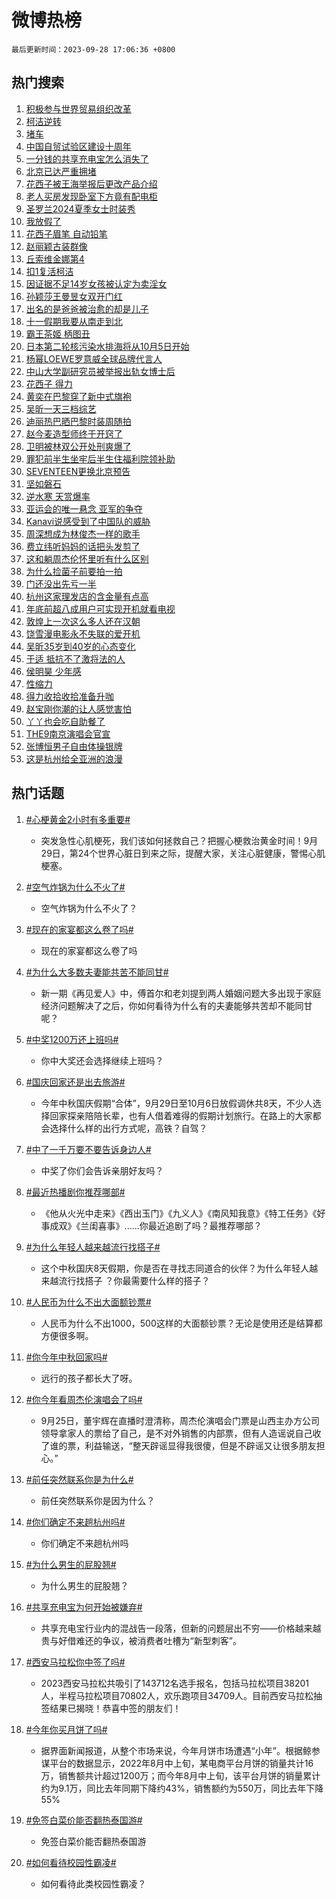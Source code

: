 # 微博热榜

`最后更新时间：2023-09-28 17:06:36 +0800`

## 热门搜索

1. [积极参与世界贸易组织改革](https://m.weibo.cn/search?containerid=100103type%3D1%26t%3D10%26q%3D%23%E7%A7%AF%E6%9E%81%E5%8F%82%E4%B8%8E%E4%B8%96%E7%95%8C%E8%B4%B8%E6%98%93%E7%BB%84%E7%BB%87%E6%94%B9%E9%9D%A9%23&stream_entry_id=51&isnewpage=1&extparam=seat%3D1%26stream_entry_id%3D51%26pos%3D0%26c_type%3D51%26filter_type%3Drealtimehot%26dgr%3D0%26cate%3D10103%26q%3D%2523%25E7%25A7%25AF%25E6%259E%2581%25E5%258F%2582%25E4%25B8%258E%25E4%25B8%2596%25E7%2595%258C%25E8%25B4%25B8%25E6%2598%2593%25E7%25BB%2584%25E7%25BB%2587%25E6%2594%25B9%25E9%259D%25A9%2523%26display_time%3D1695891995%26pre_seqid%3D169589199548704822123)
1. [柯洁逆转](https://m.weibo.cn/search?containerid=100103type%3D1%26t%3D10%26q%3D%E6%9F%AF%E6%B4%81%E9%80%86%E8%BD%AC&stream_entry_id=31&isnewpage=1&extparam=seat%3D1%26realpos%3D1%26dgr%3D0%26pos%3D0%26c_type%3D31%26band_rank%3D1%26flag%3D1%26filter_type%3Drealtimehot%26stream_entry_id%3D31%26q%3D%25E6%259F%25AF%25E6%25B4%2581%25E9%2580%2586%25E8%25BD%25AC%26cate%3D5001%26lcate%3D5001%26display_time%3D1695891995%26pre_seqid%3D169589199548704822123)
1. [堵车](https://m.weibo.cn/search?containerid=100103type%3D1%26t%3D10%26q%3D%E5%A0%B5%E8%BD%A6&stream_entry_id=31&isnewpage=1&extparam=seat%3D1%26realpos%3D2%26dgr%3D0%26pos%3D1%26c_type%3D31%26band_rank%3D2%26flag%3D2%26filter_type%3Drealtimehot%26stream_entry_id%3D31%26q%3D%25E5%25A0%25B5%25E8%25BD%25A6%26cate%3D5001%26lcate%3D5001%26display_time%3D1695891995%26pre_seqid%3D169589199548704822123)
1. [中国自贸试验区建设十周年](https://m.weibo.cn/search?containerid=100103type%3D1%26t%3D10%26q%3D%23%E4%B8%AD%E5%9B%BD%E8%87%AA%E8%B4%B8%E8%AF%95%E9%AA%8C%E5%8C%BA%E5%BB%BA%E8%AE%BE%E5%8D%81%E5%91%A8%E5%B9%B4%23&stream_entry_id=31&isnewpage=1&extparam=seat%3D1%26realpos%3D3%26dgr%3D0%26pos%3D2%26c_type%3D31%26band_rank%3D3%26flag%3D1%26filter_type%3Drealtimehot%26stream_entry_id%3D31%26q%3D%2523%25E4%25B8%25AD%25E5%259B%25BD%25E8%2587%25AA%25E8%25B4%25B8%25E8%25AF%2595%25E9%25AA%258C%25E5%258C%25BA%25E5%25BB%25BA%25E8%25AE%25BE%25E5%258D%2581%25E5%2591%25A8%25E5%25B9%25B4%2523%26cate%3D5001%26lcate%3D5001%26display_time%3D1695891995%26pre_seqid%3D169589199548704822123)
1. [一分钱的共享充电宝怎么消失了](https://m.weibo.cn/search?containerid=100103type%3D1%26t%3D10%26q%3D%23%E4%B8%80%E5%88%86%E9%92%B1%E7%9A%84%E5%85%B1%E4%BA%AB%E5%85%85%E7%94%B5%E5%AE%9D%E6%80%8E%E4%B9%88%E6%B6%88%E5%A4%B1%E4%BA%86%23&stream_entry_id=31&isnewpage=1&extparam=seat%3D1%26filter_type%3Drealtimehot%26pos%3D3%26c_type%3D31%26band_rank%3D4%26dgr%3D0%26adid%3D206385%26is_ad_pos%3D1%26topic_ad%3D1%26stream_entry_id%3D31%26q%3D%2523%25E4%25B8%2580%25E5%2588%2586%25E9%2592%25B1%25E7%259A%2584%25E5%2585%25B1%25E4%25BA%25AB%25E5%2585%2585%25E7%2594%25B5%25E5%25AE%259D%25E6%2580%258E%25E4%25B9%2588%25E6%25B6%2588%25E5%25A4%25B1%25E4%25BA%2586%2523%26cate%3D5001%26lcate%3D5001%26display_time%3D1695891995%26pre_seqid%3D169589199548704822123)
1. [北京已达严重拥堵](https://m.weibo.cn/search?containerid=100103type%3D1%26t%3D10%26q%3D%23%E5%8C%97%E4%BA%AC%E5%B7%B2%E8%BE%BE%E4%B8%A5%E9%87%8D%E6%8B%A5%E5%A0%B5%23&stream_entry_id=31&isnewpage=1&extparam=seat%3D1%26realpos%3D4%26dgr%3D0%26pos%3D4%26c_type%3D31%26band_rank%3D4%26flag%3D1%26filter_type%3Drealtimehot%26stream_entry_id%3D31%26q%3D%2523%25E5%258C%2597%25E4%25BA%25AC%25E5%25B7%25B2%25E8%25BE%25BE%25E4%25B8%25A5%25E9%2587%258D%25E6%258B%25A5%25E5%25A0%25B5%2523%26cate%3D5001%26lcate%3D5001%26display_time%3D1695891995%26pre_seqid%3D169589199548704822123)
1. [花西子被王海举报后更改产品介绍](https://m.weibo.cn/search?containerid=100103type%3D1%26t%3D10%26q%3D%23%E8%8A%B1%E8%A5%BF%E5%AD%90%E8%A2%AB%E7%8E%8B%E6%B5%B7%E4%B8%BE%E6%8A%A5%E5%90%8E%E6%9B%B4%E6%94%B9%E4%BA%A7%E5%93%81%E4%BB%8B%E7%BB%8D%23&stream_entry_id=31&isnewpage=1&extparam=seat%3D1%26realpos%3D5%26dgr%3D0%26pos%3D5%26c_type%3D31%26band_rank%3D5%26flag%3D1%26filter_type%3Drealtimehot%26stream_entry_id%3D31%26q%3D%2523%25E8%258A%25B1%25E8%25A5%25BF%25E5%25AD%2590%25E8%25A2%25AB%25E7%258E%258B%25E6%25B5%25B7%25E4%25B8%25BE%25E6%258A%25A5%25E5%2590%258E%25E6%259B%25B4%25E6%2594%25B9%25E4%25BA%25A7%25E5%2593%2581%25E4%25BB%258B%25E7%25BB%258D%2523%26cate%3D5001%26lcate%3D5001%26display_time%3D1695891995%26pre_seqid%3D169589199548704822123)
1. [老人买房发现卧室下方竟有配电柜](https://m.weibo.cn/search?containerid=100103type%3D1%26t%3D10%26q%3D%23%E8%80%81%E4%BA%BA%E4%B9%B0%E6%88%BF%E5%8F%91%E7%8E%B0%E5%8D%A7%E5%AE%A4%E4%B8%8B%E6%96%B9%E7%AB%9F%E6%9C%89%E9%85%8D%E7%94%B5%E6%9F%9C%23&stream_entry_id=31&isnewpage=1&extparam=seat%3D1%26realpos%3D6%26dgr%3D0%26pos%3D6%26c_type%3D31%26band_rank%3D6%26flag%3D1%26filter_type%3Drealtimehot%26stream_entry_id%3D31%26q%3D%2523%25E8%2580%2581%25E4%25BA%25BA%25E4%25B9%25B0%25E6%2588%25BF%25E5%258F%2591%25E7%258E%25B0%25E5%258D%25A7%25E5%25AE%25A4%25E4%25B8%258B%25E6%2596%25B9%25E7%25AB%259F%25E6%259C%2589%25E9%2585%258D%25E7%2594%25B5%25E6%259F%259C%2523%26cate%3D5001%26lcate%3D5001%26display_time%3D1695891995%26pre_seqid%3D169589199548704822123)
1. [圣罗兰2024夏季女士时装秀](https://m.weibo.cn/search?containerid=100103type%3D1%26t%3D10%26q%3D%23%E5%9C%A3%E7%BD%97%E5%85%B02024%E5%A4%8F%E5%AD%A3%E5%A5%B3%E5%A3%AB%E6%97%B6%E8%A3%85%E7%A7%80%23&stream_entry_id=31&isnewpage=1&extparam=seat%3D1%26filter_type%3Drealtimehot%26pos%3D7%26c_type%3D31%26band_rank%3D7%26dgr%3D0%26adid%3D206411%26is_ad_pos%3D1%26topic_ad%3D1%26stream_entry_id%3D31%26q%3D%2523%25E5%259C%25A3%25E7%25BD%2597%25E5%2585%25B02024%25E5%25A4%258F%25E5%25AD%25A3%25E5%25A5%25B3%25E5%25A3%25AB%25E6%2597%25B6%25E8%25A3%2585%25E7%25A7%2580%2523%26cate%3D5001%26lcate%3D5001%26display_time%3D1695891995%26pre_seqid%3D169589199548704822123)
1. [我放假了](https://m.weibo.cn/search?containerid=100103type%3D1%26t%3D10%26q%3D%E6%88%91%E6%94%BE%E5%81%87%E4%BA%86&stream_entry_id=31&isnewpage=1&extparam=seat%3D1%26realpos%3D7%26dgr%3D0%26pos%3D8%26c_type%3D31%26band_rank%3D7%26flag%3D1%26filter_type%3Drealtimehot%26stream_entry_id%3D31%26q%3D%25E6%2588%2591%25E6%2594%25BE%25E5%2581%2587%25E4%25BA%2586%26cate%3D5001%26lcate%3D5001%26display_time%3D1695891995%26pre_seqid%3D169589199548704822123)
1. [花西子眉笔 自动铅笔](https://m.weibo.cn/search?containerid=100103type%3D1%26t%3D10%26q%3D%E8%8A%B1%E8%A5%BF%E5%AD%90%E7%9C%89%E7%AC%94+%E8%87%AA%E5%8A%A8%E9%93%85%E7%AC%94&stream_entry_id=31&isnewpage=1&extparam=seat%3D1%26realpos%3D8%26dgr%3D0%26pos%3D9%26c_type%3D31%26band_rank%3D8%26flag%3D0%26filter_type%3Drealtimehot%26stream_entry_id%3D31%26q%3D%25E8%258A%25B1%25E8%25A5%25BF%25E5%25AD%2590%25E7%259C%2589%25E7%25AC%2594%2520%25E8%2587%25AA%25E5%258A%25A8%25E9%2593%2585%25E7%25AC%2594%26cate%3D5001%26lcate%3D5001%26display_time%3D1695891995%26pre_seqid%3D169589199548704822123)
1. [赵丽颖古装群像](https://m.weibo.cn/search?containerid=100103type%3D1%26t%3D10%26q%3D%E8%B5%B5%E4%B8%BD%E9%A2%96%E5%8F%A4%E8%A3%85%E7%BE%A4%E5%83%8F&stream_entry_id=31&isnewpage=1&extparam=seat%3D1%26realpos%3D9%26dgr%3D0%26pos%3D10%26c_type%3D31%26band_rank%3D9%26flag%3D0%26filter_type%3Drealtimehot%26stream_entry_id%3D31%26q%3D%25E8%25B5%25B5%25E4%25B8%25BD%25E9%25A2%2596%25E5%258F%25A4%25E8%25A3%2585%25E7%25BE%25A4%25E5%2583%258F%26cate%3D5001%26lcate%3D5001%26display_time%3D1695891995%26pre_seqid%3D169589199548704822123)
1. [丘索维金娜第4](https://m.weibo.cn/search?containerid=100103type%3D1%26t%3D10%26q%3D%23%E4%B8%98%E7%B4%A2%E7%BB%B4%E9%87%91%E5%A8%9C%E7%AC%AC4%23&stream_entry_id=31&isnewpage=1&extparam=seat%3D1%26realpos%3D10%26dgr%3D0%26pos%3D11%26c_type%3D31%26band_rank%3D10%26flag%3D1%26filter_type%3Drealtimehot%26stream_entry_id%3D31%26q%3D%2523%25E4%25B8%2598%25E7%25B4%25A2%25E7%25BB%25B4%25E9%2587%2591%25E5%25A8%259C%25E7%25AC%25AC4%2523%26cate%3D5001%26lcate%3D5001%26display_time%3D1695891995%26pre_seqid%3D169589199548704822123)
1. [扣1复活柯洁](https://m.weibo.cn/search?containerid=100103type%3D1%26t%3D10%26q%3D%E6%89%A31%E5%A4%8D%E6%B4%BB%E6%9F%AF%E6%B4%81&stream_entry_id=31&isnewpage=1&extparam=seat%3D1%26realpos%3D11%26dgr%3D0%26pos%3D12%26c_type%3D31%26band_rank%3D11%26flag%3D1%26filter_type%3Drealtimehot%26stream_entry_id%3D31%26q%3D%25E6%2589%25A31%25E5%25A4%258D%25E6%25B4%25BB%25E6%259F%25AF%25E6%25B4%2581%26cate%3D5001%26lcate%3D5001%26display_time%3D1695891995%26pre_seqid%3D169589199548704822123)
1. [因证据不足14岁女孩被认定为卖淫女](https://m.weibo.cn/search?containerid=100103type%3D1%26t%3D10%26q%3D%23%E5%9B%A0%E8%AF%81%E6%8D%AE%E4%B8%8D%E8%B6%B314%E5%B2%81%E5%A5%B3%E5%AD%A9%E8%A2%AB%E8%AE%A4%E5%AE%9A%E4%B8%BA%E5%8D%96%E6%B7%AB%E5%A5%B3%23&stream_entry_id=31&isnewpage=1&extparam=seat%3D1%26realpos%3D12%26dgr%3D0%26pos%3D13%26c_type%3D31%26band_rank%3D12%26flag%3D2%26filter_type%3Drealtimehot%26stream_entry_id%3D31%26q%3D%2523%25E5%259B%25A0%25E8%25AF%2581%25E6%258D%25AE%25E4%25B8%258D%25E8%25B6%25B314%25E5%25B2%2581%25E5%25A5%25B3%25E5%25AD%25A9%25E8%25A2%25AB%25E8%25AE%25A4%25E5%25AE%259A%25E4%25B8%25BA%25E5%258D%2596%25E6%25B7%25AB%25E5%25A5%25B3%2523%26cate%3D5001%26lcate%3D5001%26display_time%3D1695891995%26pre_seqid%3D169589199548704822123)
1. [孙颖莎王曼昱女双开门红](https://m.weibo.cn/search?containerid=100103type%3D1%26t%3D10%26q%3D%23%E5%AD%99%E9%A2%96%E8%8E%8E%E7%8E%8B%E6%9B%BC%E6%98%B1%E5%A5%B3%E5%8F%8C%E5%BC%80%E9%97%A8%E7%BA%A2%23&stream_entry_id=31&isnewpage=1&extparam=seat%3D1%26realpos%3D13%26dgr%3D0%26pos%3D14%26c_type%3D31%26band_rank%3D13%26flag%3D32768%26filter_type%3Drealtimehot%26stream_entry_id%3D31%26q%3D%2523%25E5%25AD%2599%25E9%25A2%2596%25E8%258E%258E%25E7%258E%258B%25E6%259B%25BC%25E6%2598%25B1%25E5%25A5%25B3%25E5%258F%258C%25E5%25BC%2580%25E9%2597%25A8%25E7%25BA%25A2%2523%26cate%3D5001%26lcate%3D5001%26display_time%3D1695891995%26pre_seqid%3D169589199548704822123)
1. [出名的是爸爸被治愈的却是儿子](https://m.weibo.cn/search?containerid=100103type%3D1%26t%3D10%26q%3D%23%E5%87%BA%E5%90%8D%E7%9A%84%E6%98%AF%E7%88%B8%E7%88%B8%E8%A2%AB%E6%B2%BB%E6%84%88%E7%9A%84%E5%8D%B4%E6%98%AF%E5%84%BF%E5%AD%90%23&stream_entry_id=31&isnewpage=1&extparam=seat%3D1%26realpos%3D14%26dgr%3D0%26pos%3D15%26c_type%3D31%26band_rank%3D14%26flag%3D0%26filter_type%3Drealtimehot%26stream_entry_id%3D31%26q%3D%2523%25E5%2587%25BA%25E5%2590%258D%25E7%259A%2584%25E6%2598%25AF%25E7%2588%25B8%25E7%2588%25B8%25E8%25A2%25AB%25E6%25B2%25BB%25E6%2584%2588%25E7%259A%2584%25E5%258D%25B4%25E6%2598%25AF%25E5%2584%25BF%25E5%25AD%2590%2523%26cate%3D5001%26lcate%3D5001%26display_time%3D1695891995%26pre_seqid%3D169589199548704822123)
1. [十一假期我要从南走到北](https://m.weibo.cn/search?containerid=100103type%3D1%26t%3D10%26q%3D%23%E5%8D%81%E4%B8%80%E5%81%87%E6%9C%9F%E6%88%91%E8%A6%81%E4%BB%8E%E5%8D%97%E8%B5%B0%E5%88%B0%E5%8C%97%23&stream_entry_id=31&isnewpage=1&extparam=seat%3D1%26realpos%3D15%26dgr%3D0%26pos%3D16%26c_type%3D31%26band_rank%3D15%26flag%3D0%26adid%3D206584%26filter_type%3Drealtimehot%26stream_entry_id%3D31%26q%3D%2523%25E5%258D%2581%25E4%25B8%2580%25E5%2581%2587%25E6%259C%259F%25E6%2588%2591%25E8%25A6%2581%25E4%25BB%258E%25E5%258D%2597%25E8%25B5%25B0%25E5%2588%25B0%25E5%258C%2597%2523%26cate%3D5001%26lcate%3D5001%26display_time%3D1695891995%26pre_seqid%3D169589199548704822123)
1. [霸王茶姬 柄图丑](https://m.weibo.cn/search?containerid=100103type%3D1%26t%3D10%26q%3D%E9%9C%B8%E7%8E%8B%E8%8C%B6%E5%A7%AC+%E6%9F%84%E5%9B%BE%E4%B8%91&stream_entry_id=31&isnewpage=1&extparam=seat%3D1%26realpos%3D16%26dgr%3D0%26pos%3D17%26c_type%3D31%26band_rank%3D16%26flag%3D2%26filter_type%3Drealtimehot%26stream_entry_id%3D31%26q%3D%25E9%259C%25B8%25E7%258E%258B%25E8%258C%25B6%25E5%25A7%25AC%2520%25E6%259F%2584%25E5%259B%25BE%25E4%25B8%2591%26cate%3D5001%26lcate%3D5001%26display_time%3D1695891995%26pre_seqid%3D169589199548704822123)
1. [日本第二轮核污染水排海将从10月5日开始](https://m.weibo.cn/search?containerid=100103type%3D1%26t%3D10%26q%3D%23%E6%97%A5%E6%9C%AC%E7%AC%AC%E4%BA%8C%E8%BD%AE%E6%A0%B8%E6%B1%A1%E6%9F%93%E6%B0%B4%E6%8E%92%E6%B5%B7%E5%B0%86%E4%BB%8E10%E6%9C%885%E6%97%A5%E5%BC%80%E5%A7%8B%23&stream_entry_id=31&isnewpage=1&extparam=seat%3D1%26realpos%3D17%26dgr%3D0%26pos%3D18%26c_type%3D31%26band_rank%3D17%26flag%3D1%26filter_type%3Drealtimehot%26stream_entry_id%3D31%26q%3D%2523%25E6%2597%25A5%25E6%259C%25AC%25E7%25AC%25AC%25E4%25BA%258C%25E8%25BD%25AE%25E6%25A0%25B8%25E6%25B1%25A1%25E6%259F%2593%25E6%25B0%25B4%25E6%258E%2592%25E6%25B5%25B7%25E5%25B0%2586%25E4%25BB%258E10%25E6%259C%25885%25E6%2597%25A5%25E5%25BC%2580%25E5%25A7%258B%2523%26cate%3D5001%26lcate%3D5001%26display_time%3D1695891995%26pre_seqid%3D169589199548704822123)
1. [杨幂LOEWE罗意威全球品牌代言人](https://m.weibo.cn/search?containerid=100103type%3D1%26t%3D10%26q%3D%23%E6%9D%A8%E5%B9%82LOEWE%E7%BD%97%E6%84%8F%E5%A8%81%E5%85%A8%E7%90%83%E5%93%81%E7%89%8C%E4%BB%A3%E8%A8%80%E4%BA%BA%23&stream_entry_id=31&isnewpage=1&extparam=seat%3D1%26realpos%3D18%26dgr%3D0%26pos%3D19%26c_type%3D31%26band_rank%3D18%26flag%3D0%26filter_type%3Drealtimehot%26stream_entry_id%3D31%26q%3D%2523%25E6%259D%25A8%25E5%25B9%2582LOEWE%25E7%25BD%2597%25E6%2584%258F%25E5%25A8%2581%25E5%2585%25A8%25E7%2590%2583%25E5%2593%2581%25E7%2589%258C%25E4%25BB%25A3%25E8%25A8%2580%25E4%25BA%25BA%2523%26cate%3D5001%26lcate%3D5001%26display_time%3D1695891995%26pre_seqid%3D169589199548704822123)
1. [中山大学副研究员被举报出轨女博士后](https://m.weibo.cn/search?containerid=100103type%3D1%26t%3D10%26q%3D%23%E4%B8%AD%E5%B1%B1%E5%A4%A7%E5%AD%A6%E5%89%AF%E7%A0%94%E7%A9%B6%E5%91%98%E8%A2%AB%E4%B8%BE%E6%8A%A5%E5%87%BA%E8%BD%A8%E5%A5%B3%E5%8D%9A%E5%A3%AB%E5%90%8E%23&stream_entry_id=31&isnewpage=1&extparam=seat%3D1%26realpos%3D19%26dgr%3D0%26pos%3D20%26c_type%3D31%26band_rank%3D19%26flag%3D1%26filter_type%3Drealtimehot%26stream_entry_id%3D31%26q%3D%2523%25E4%25B8%25AD%25E5%25B1%25B1%25E5%25A4%25A7%25E5%25AD%25A6%25E5%2589%25AF%25E7%25A0%2594%25E7%25A9%25B6%25E5%2591%2598%25E8%25A2%25AB%25E4%25B8%25BE%25E6%258A%25A5%25E5%2587%25BA%25E8%25BD%25A8%25E5%25A5%25B3%25E5%258D%259A%25E5%25A3%25AB%25E5%2590%258E%2523%26cate%3D5001%26lcate%3D5001%26display_time%3D1695891995%26pre_seqid%3D169589199548704822123)
1. [花西子 得力](https://m.weibo.cn/search?containerid=100103type%3D1%26t%3D10%26q%3D%E8%8A%B1%E8%A5%BF%E5%AD%90+%E5%BE%97%E5%8A%9B&stream_entry_id=31&isnewpage=1&extparam=seat%3D1%26realpos%3D20%26dgr%3D0%26pos%3D21%26c_type%3D31%26band_rank%3D20%26flag%3D0%26filter_type%3Drealtimehot%26stream_entry_id%3D31%26q%3D%25E8%258A%25B1%25E8%25A5%25BF%25E5%25AD%2590%2520%25E5%25BE%2597%25E5%258A%259B%26cate%3D5001%26lcate%3D5001%26display_time%3D1695891995%26pre_seqid%3D169589199548704822123)
1. [黄奕在巴黎穿了新中式旗袍](https://m.weibo.cn/search?containerid=100103type%3D1%26t%3D10%26q%3D%23%E9%BB%84%E5%A5%95%E5%9C%A8%E5%B7%B4%E9%BB%8E%E7%A9%BF%E4%BA%86%E6%96%B0%E4%B8%AD%E5%BC%8F%E6%97%97%E8%A2%8D%23&stream_entry_id=31&isnewpage=1&extparam=seat%3D1%26realpos%3D21%26dgr%3D0%26pos%3D22%26c_type%3D31%26band_rank%3D21%26flag%3D1%26filter_type%3Drealtimehot%26stream_entry_id%3D31%26q%3D%2523%25E9%25BB%2584%25E5%25A5%2595%25E5%259C%25A8%25E5%25B7%25B4%25E9%25BB%258E%25E7%25A9%25BF%25E4%25BA%2586%25E6%2596%25B0%25E4%25B8%25AD%25E5%25BC%258F%25E6%2597%2597%25E8%25A2%258D%2523%26cate%3D5001%26lcate%3D5001%26display_time%3D1695891995%26pre_seqid%3D169589199548704822123)
1. [吴昕一天三档综艺](https://m.weibo.cn/search?containerid=100103type%3D1%26t%3D10%26q%3D%23%E5%90%B4%E6%98%95%E4%B8%80%E5%A4%A9%E4%B8%89%E6%A1%A3%E7%BB%BC%E8%89%BA%23&stream_entry_id=31&isnewpage=1&extparam=seat%3D1%26realpos%3D22%26dgr%3D0%26pos%3D23%26c_type%3D31%26band_rank%3D22%26flag%3D1%26filter_type%3Drealtimehot%26stream_entry_id%3D31%26q%3D%2523%25E5%2590%25B4%25E6%2598%2595%25E4%25B8%2580%25E5%25A4%25A9%25E4%25B8%2589%25E6%25A1%25A3%25E7%25BB%25BC%25E8%2589%25BA%2523%26cate%3D5001%26lcate%3D5001%26display_time%3D1695891995%26pre_seqid%3D169589199548704822123)
1. [迪丽热巴晒巴黎时装周随拍](https://m.weibo.cn/search?containerid=100103type%3D1%26t%3D10%26q%3D%23%E8%BF%AA%E4%B8%BD%E7%83%AD%E5%B7%B4%E6%99%92%E5%B7%B4%E9%BB%8E%E6%97%B6%E8%A3%85%E5%91%A8%E9%9A%8F%E6%8B%8D%23&stream_entry_id=31&isnewpage=1&extparam=seat%3D1%26realpos%3D23%26dgr%3D0%26pos%3D24%26c_type%3D31%26band_rank%3D23%26flag%3D1%26filter_type%3Drealtimehot%26stream_entry_id%3D31%26q%3D%2523%25E8%25BF%25AA%25E4%25B8%25BD%25E7%2583%25AD%25E5%25B7%25B4%25E6%2599%2592%25E5%25B7%25B4%25E9%25BB%258E%25E6%2597%25B6%25E8%25A3%2585%25E5%2591%25A8%25E9%259A%258F%25E6%258B%258D%2523%26cate%3D5001%26lcate%3D5001%26display_time%3D1695891995%26pre_seqid%3D169589199548704822123)
1. [赵今麦造型师终于开窍了](https://m.weibo.cn/search?containerid=100103type%3D1%26t%3D10%26q%3D%23%E8%B5%B5%E4%BB%8A%E9%BA%A6%E9%80%A0%E5%9E%8B%E5%B8%88%E7%BB%88%E4%BA%8E%E5%BC%80%E7%AA%8D%E4%BA%86%23&stream_entry_id=31&isnewpage=1&extparam=seat%3D1%26realpos%3D24%26dgr%3D0%26pos%3D25%26c_type%3D31%26band_rank%3D24%26flag%3D1%26filter_type%3Drealtimehot%26stream_entry_id%3D31%26q%3D%2523%25E8%25B5%25B5%25E4%25BB%258A%25E9%25BA%25A6%25E9%2580%25A0%25E5%259E%258B%25E5%25B8%2588%25E7%25BB%2588%25E4%25BA%258E%25E5%25BC%2580%25E7%25AA%258D%25E4%25BA%2586%2523%26cate%3D5001%26lcate%3D5001%26display_time%3D1695891995%26pre_seqid%3D169589199548704822123)
1. [卫明被林双公开处刑爽爆了](https://m.weibo.cn/search?containerid=100103type%3D1%26t%3D10%26q%3D%23%E5%8D%AB%E6%98%8E%E8%A2%AB%E6%9E%97%E5%8F%8C%E5%85%AC%E5%BC%80%E5%A4%84%E5%88%91%E7%88%BD%E7%88%86%E4%BA%86%23&stream_entry_id=31&isnewpage=1&extparam=seat%3D1%26realpos%3D25%26dgr%3D0%26pos%3D26%26c_type%3D31%26band_rank%3D25%26flag%3D0%26filter_type%3Drealtimehot%26stream_entry_id%3D31%26q%3D%2523%25E5%258D%25AB%25E6%2598%258E%25E8%25A2%25AB%25E6%259E%2597%25E5%258F%258C%25E5%2585%25AC%25E5%25BC%2580%25E5%25A4%2584%25E5%2588%2591%25E7%2588%25BD%25E7%2588%2586%25E4%25BA%2586%2523%26cate%3D5001%26lcate%3D5001%26display_time%3D1695891995%26pre_seqid%3D169589199548704822123)
1. [罪犯前半生坐牢后半生住福利院领补助](https://m.weibo.cn/search?containerid=100103type%3D1%26t%3D10%26q%3D%23%E7%BD%AA%E7%8A%AF%E5%89%8D%E5%8D%8A%E7%94%9F%E5%9D%90%E7%89%A2%E5%90%8E%E5%8D%8A%E7%94%9F%E4%BD%8F%E7%A6%8F%E5%88%A9%E9%99%A2%E9%A2%86%E8%A1%A5%E5%8A%A9%23&stream_entry_id=31&isnewpage=1&extparam=seat%3D1%26realpos%3D26%26dgr%3D0%26pos%3D27%26c_type%3D31%26band_rank%3D26%26flag%3D1%26filter_type%3Drealtimehot%26stream_entry_id%3D31%26q%3D%2523%25E7%25BD%25AA%25E7%258A%25AF%25E5%2589%258D%25E5%258D%258A%25E7%2594%259F%25E5%259D%2590%25E7%2589%25A2%25E5%2590%258E%25E5%258D%258A%25E7%2594%259F%25E4%25BD%258F%25E7%25A6%258F%25E5%2588%25A9%25E9%2599%25A2%25E9%25A2%2586%25E8%25A1%25A5%25E5%258A%25A9%2523%26cate%3D5001%26lcate%3D5001%26display_time%3D1695891995%26pre_seqid%3D169589199548704822123)
1. [SEVENTEEN更换北京预告](https://m.weibo.cn/search?containerid=100103type%3D1%26t%3D10%26q%3D%23SEVENTEEN%E6%9B%B4%E6%8D%A2%E5%8C%97%E4%BA%AC%E9%A2%84%E5%91%8A%23&stream_entry_id=31&isnewpage=1&extparam=seat%3D1%26realpos%3D27%26dgr%3D0%26pos%3D28%26c_type%3D31%26band_rank%3D27%26flag%3D0%26filter_type%3Drealtimehot%26stream_entry_id%3D31%26q%3D%2523SEVENTEEN%25E6%259B%25B4%25E6%258D%25A2%25E5%258C%2597%25E4%25BA%25AC%25E9%25A2%2584%25E5%2591%258A%2523%26cate%3D5001%26lcate%3D5001%26display_time%3D1695891995%26pre_seqid%3D169589199548704822123)
1. [坚如磐石](https://m.weibo.cn/search?containerid=100103type%3D1%26t%3D10%26q%3D%E5%9D%9A%E5%A6%82%E7%A3%90%E7%9F%B3&stream_entry_id=31&isnewpage=1&extparam=seat%3D1%26realpos%3D28%26dgr%3D0%26pos%3D29%26c_type%3D31%26band_rank%3D28%26flag%3D0%26filter_type%3Drealtimehot%26stream_entry_id%3D31%26q%3D%25E5%259D%259A%25E5%25A6%2582%25E7%25A3%2590%25E7%259F%25B3%26cate%3D5001%26lcate%3D5001%26display_time%3D1695891995%26pre_seqid%3D169589199548704822123)
1. [逆水寒 天赏爆率](https://m.weibo.cn/search?containerid=100103type%3D1%26t%3D10%26q%3D%E9%80%86%E6%B0%B4%E5%AF%92+%E5%A4%A9%E8%B5%8F%E7%88%86%E7%8E%87&stream_entry_id=31&isnewpage=1&extparam=seat%3D1%26realpos%3D29%26dgr%3D0%26pos%3D30%26c_type%3D31%26band_rank%3D29%26flag%3D1%26filter_type%3Drealtimehot%26stream_entry_id%3D31%26q%3D%25E9%2580%2586%25E6%25B0%25B4%25E5%25AF%2592%2520%25E5%25A4%25A9%25E8%25B5%258F%25E7%2588%2586%25E7%258E%2587%26cate%3D5001%26lcate%3D5001%26display_time%3D1695891995%26pre_seqid%3D169589199548704822123)
1. [亚运会的唯一悬念 亚军的争夺](https://m.weibo.cn/search?containerid=100103type%3D1%26t%3D10%26q%3D%E4%BA%9A%E8%BF%90%E4%BC%9A%E7%9A%84%E5%94%AF%E4%B8%80%E6%82%AC%E5%BF%B5+%E4%BA%9A%E5%86%9B%E7%9A%84%E4%BA%89%E5%A4%BA&stream_entry_id=31&isnewpage=1&extparam=seat%3D1%26realpos%3D30%26dgr%3D0%26pos%3D31%26c_type%3D31%26band_rank%3D30%26flag%3D0%26filter_type%3Drealtimehot%26stream_entry_id%3D31%26q%3D%25E4%25BA%259A%25E8%25BF%2590%25E4%25BC%259A%25E7%259A%2584%25E5%2594%25AF%25E4%25B8%2580%25E6%2582%25AC%25E5%25BF%25B5%2520%25E4%25BA%259A%25E5%2586%259B%25E7%259A%2584%25E4%25BA%2589%25E5%25A4%25BA%26cate%3D5001%26lcate%3D5001%26display_time%3D1695891995%26pre_seqid%3D169589199548704822123)
1. [Kanavi说感受到了中国队的威胁](https://m.weibo.cn/search?containerid=100103type%3D1%26t%3D10%26q%3D%23Kanavi%E8%AF%B4%E6%84%9F%E5%8F%97%E5%88%B0%E4%BA%86%E4%B8%AD%E5%9B%BD%E9%98%9F%E7%9A%84%E5%A8%81%E8%83%81%23&stream_entry_id=31&isnewpage=1&extparam=seat%3D1%26realpos%3D31%26dgr%3D0%26pos%3D32%26c_type%3D31%26band_rank%3D31%26flag%3D0%26filter_type%3Drealtimehot%26stream_entry_id%3D31%26q%3D%2523Kanavi%25E8%25AF%25B4%25E6%2584%259F%25E5%258F%2597%25E5%2588%25B0%25E4%25BA%2586%25E4%25B8%25AD%25E5%259B%25BD%25E9%2598%259F%25E7%259A%2584%25E5%25A8%2581%25E8%2583%2581%2523%26cate%3D5001%26lcate%3D5001%26display_time%3D1695891995%26pre_seqid%3D169589199548704822123)
1. [周深想成为林俊杰一样的歌手](https://m.weibo.cn/search?containerid=100103type%3D1%26t%3D10%26q%3D%23%E5%91%A8%E6%B7%B1%E6%83%B3%E6%88%90%E4%B8%BA%E6%9E%97%E4%BF%8A%E6%9D%B0%E4%B8%80%E6%A0%B7%E7%9A%84%E6%AD%8C%E6%89%8B%23&stream_entry_id=31&isnewpage=1&extparam=seat%3D1%26realpos%3D32%26dgr%3D0%26pos%3D33%26c_type%3D31%26band_rank%3D32%26flag%3D0%26filter_type%3Drealtimehot%26stream_entry_id%3D31%26q%3D%2523%25E5%2591%25A8%25E6%25B7%25B1%25E6%2583%25B3%25E6%2588%2590%25E4%25B8%25BA%25E6%259E%2597%25E4%25BF%258A%25E6%259D%25B0%25E4%25B8%2580%25E6%25A0%25B7%25E7%259A%2584%25E6%25AD%258C%25E6%2589%258B%2523%26cate%3D5001%26lcate%3D5001%26display_time%3D1695891995%26pre_seqid%3D169589199548704822123)
1. [费立纬听妈妈的话把头发剪了](https://m.weibo.cn/search?containerid=100103type%3D1%26t%3D10%26q%3D%23%E8%B4%B9%E7%AB%8B%E7%BA%AC%E5%90%AC%E5%A6%88%E5%A6%88%E7%9A%84%E8%AF%9D%E6%8A%8A%E5%A4%B4%E5%8F%91%E5%89%AA%E4%BA%86%23&stream_entry_id=31&isnewpage=1&extparam=seat%3D1%26realpos%3D33%26dgr%3D0%26pos%3D34%26c_type%3D31%26band_rank%3D33%26flag%3D32768%26filter_type%3Drealtimehot%26stream_entry_id%3D31%26q%3D%2523%25E8%25B4%25B9%25E7%25AB%258B%25E7%25BA%25AC%25E5%2590%25AC%25E5%25A6%2588%25E5%25A6%2588%25E7%259A%2584%25E8%25AF%259D%25E6%258A%258A%25E5%25A4%25B4%25E5%258F%2591%25E5%2589%25AA%25E4%25BA%2586%2523%26cate%3D5001%26lcate%3D5001%26display_time%3D1695891995%26pre_seqid%3D169589199548704822123)
1. [这和躺周杰伦怀里听有什么区别](https://m.weibo.cn/search?containerid=100103type%3D1%26t%3D10%26q%3D%23%E8%BF%99%E5%92%8C%E8%BA%BA%E5%91%A8%E6%9D%B0%E4%BC%A6%E6%80%80%E9%87%8C%E5%90%AC%E6%9C%89%E4%BB%80%E4%B9%88%E5%8C%BA%E5%88%AB%23&stream_entry_id=31&isnewpage=1&extparam=seat%3D1%26realpos%3D34%26dgr%3D0%26pos%3D35%26c_type%3D31%26band_rank%3D34%26flag%3D0%26filter_type%3Drealtimehot%26stream_entry_id%3D31%26q%3D%2523%25E8%25BF%2599%25E5%2592%258C%25E8%25BA%25BA%25E5%2591%25A8%25E6%259D%25B0%25E4%25BC%25A6%25E6%2580%2580%25E9%2587%258C%25E5%2590%25AC%25E6%259C%2589%25E4%25BB%2580%25E4%25B9%2588%25E5%258C%25BA%25E5%2588%25AB%2523%26cate%3D5001%26lcate%3D5001%26display_time%3D1695891995%26pre_seqid%3D169589199548704822123)
1. [为什么捡菌子前要拍一拍](https://m.weibo.cn/search?containerid=100103type%3D1%26t%3D10%26q%3D%23%E4%B8%BA%E4%BB%80%E4%B9%88%E6%8D%A1%E8%8F%8C%E5%AD%90%E5%89%8D%E8%A6%81%E6%8B%8D%E4%B8%80%E6%8B%8D%23&stream_entry_id=31&isnewpage=1&extparam=seat%3D1%26realpos%3D35%26dgr%3D0%26pos%3D36%26c_type%3D31%26band_rank%3D35%26flag%3D1%26filter_type%3Drealtimehot%26stream_entry_id%3D31%26q%3D%2523%25E4%25B8%25BA%25E4%25BB%2580%25E4%25B9%2588%25E6%258D%25A1%25E8%258F%258C%25E5%25AD%2590%25E5%2589%258D%25E8%25A6%2581%25E6%258B%258D%25E4%25B8%2580%25E6%258B%258D%2523%26cate%3D5001%26lcate%3D5001%26display_time%3D1695891995%26pre_seqid%3D169589199548704822123)
1. [门还没出先亏一半](https://m.weibo.cn/search?containerid=100103type%3D1%26t%3D10%26q%3D%23%E9%97%A8%E8%BF%98%E6%B2%A1%E5%87%BA%E5%85%88%E4%BA%8F%E4%B8%80%E5%8D%8A%23&stream_entry_id=31&isnewpage=1&extparam=seat%3D1%26realpos%3D36%26dgr%3D0%26pos%3D37%26c_type%3D31%26band_rank%3D36%26flag%3D1%26filter_type%3Drealtimehot%26stream_entry_id%3D31%26q%3D%2523%25E9%2597%25A8%25E8%25BF%2598%25E6%25B2%25A1%25E5%2587%25BA%25E5%2585%2588%25E4%25BA%258F%25E4%25B8%2580%25E5%258D%258A%2523%26cate%3D5001%26lcate%3D5001%26display_time%3D1695891995%26pre_seqid%3D169589199548704822123)
1. [杭州这家理发店的含金量有点高](https://m.weibo.cn/search?containerid=100103type%3D1%26t%3D10%26q%3D%23%E6%9D%AD%E5%B7%9E%E8%BF%99%E5%AE%B6%E7%90%86%E5%8F%91%E5%BA%97%E7%9A%84%E5%90%AB%E9%87%91%E9%87%8F%E6%9C%89%E7%82%B9%E9%AB%98%23&stream_entry_id=31&isnewpage=1&extparam=seat%3D1%26realpos%3D37%26dgr%3D0%26pos%3D38%26c_type%3D31%26band_rank%3D37%26flag%3D32768%26filter_type%3Drealtimehot%26stream_entry_id%3D31%26q%3D%2523%25E6%259D%25AD%25E5%25B7%259E%25E8%25BF%2599%25E5%25AE%25B6%25E7%2590%2586%25E5%258F%2591%25E5%25BA%2597%25E7%259A%2584%25E5%2590%25AB%25E9%2587%2591%25E9%2587%258F%25E6%259C%2589%25E7%2582%25B9%25E9%25AB%2598%2523%26cate%3D5001%26lcate%3D5001%26display_time%3D1695891995%26pre_seqid%3D169589199548704822123)
1. [年底前超八成用户可实现开机就看电视](https://m.weibo.cn/search?containerid=100103type%3D1%26t%3D10%26q%3D%23%E5%B9%B4%E5%BA%95%E5%89%8D%E8%B6%85%E5%85%AB%E6%88%90%E7%94%A8%E6%88%B7%E5%8F%AF%E5%AE%9E%E7%8E%B0%E5%BC%80%E6%9C%BA%E5%B0%B1%E7%9C%8B%E7%94%B5%E8%A7%86%23&stream_entry_id=31&isnewpage=1&extparam=seat%3D1%26realpos%3D38%26dgr%3D0%26pos%3D39%26c_type%3D31%26band_rank%3D38%26flag%3D0%26filter_type%3Drealtimehot%26stream_entry_id%3D31%26q%3D%2523%25E5%25B9%25B4%25E5%25BA%2595%25E5%2589%258D%25E8%25B6%2585%25E5%2585%25AB%25E6%2588%2590%25E7%2594%25A8%25E6%2588%25B7%25E5%258F%25AF%25E5%25AE%259E%25E7%258E%25B0%25E5%25BC%2580%25E6%259C%25BA%25E5%25B0%25B1%25E7%259C%258B%25E7%2594%25B5%25E8%25A7%2586%2523%26cate%3D5001%26lcate%3D5001%26display_time%3D1695891995%26pre_seqid%3D169589199548704822123)
1. [敦煌上一次这么多人还在汉朝](https://m.weibo.cn/search?containerid=100103type%3D1%26t%3D10%26q%3D%23%E6%95%A6%E7%85%8C%E4%B8%8A%E4%B8%80%E6%AC%A1%E8%BF%99%E4%B9%88%E5%A4%9A%E4%BA%BA%E8%BF%98%E5%9C%A8%E6%B1%89%E6%9C%9D%23&stream_entry_id=31&isnewpage=1&extparam=seat%3D1%26realpos%3D39%26dgr%3D0%26pos%3D40%26c_type%3D31%26band_rank%3D39%26flag%3D32768%26filter_type%3Drealtimehot%26stream_entry_id%3D31%26q%3D%2523%25E6%2595%25A6%25E7%2585%258C%25E4%25B8%258A%25E4%25B8%2580%25E6%25AC%25A1%25E8%25BF%2599%25E4%25B9%2588%25E5%25A4%259A%25E4%25BA%25BA%25E8%25BF%2598%25E5%259C%25A8%25E6%25B1%2589%25E6%259C%259D%2523%26cate%3D5001%26lcate%3D5001%26display_time%3D1695891995%26pre_seqid%3D169589199548704822123)
1. [饶雪漫电影永不失联的爱开机](https://m.weibo.cn/search?containerid=100103type%3D1%26t%3D10%26q%3D%23%E9%A5%B6%E9%9B%AA%E6%BC%AB%E7%94%B5%E5%BD%B1%E6%B0%B8%E4%B8%8D%E5%A4%B1%E8%81%94%E7%9A%84%E7%88%B1%E5%BC%80%E6%9C%BA%23&stream_entry_id=31&isnewpage=1&extparam=seat%3D1%26realpos%3D40%26dgr%3D0%26pos%3D41%26c_type%3D31%26band_rank%3D40%26flag%3D1%26filter_type%3Drealtimehot%26stream_entry_id%3D31%26q%3D%2523%25E9%25A5%25B6%25E9%259B%25AA%25E6%25BC%25AB%25E7%2594%25B5%25E5%25BD%25B1%25E6%25B0%25B8%25E4%25B8%258D%25E5%25A4%25B1%25E8%2581%2594%25E7%259A%2584%25E7%2588%25B1%25E5%25BC%2580%25E6%259C%25BA%2523%26cate%3D5001%26lcate%3D5001%26display_time%3D1695891995%26pre_seqid%3D169589199548704822123)
1. [吴昕35岁到40岁的心态变化](https://m.weibo.cn/search?containerid=100103type%3D1%26t%3D10%26q%3D%23%E5%90%B4%E6%98%9535%E5%B2%81%E5%88%B040%E5%B2%81%E7%9A%84%E5%BF%83%E6%80%81%E5%8F%98%E5%8C%96%23&stream_entry_id=31&isnewpage=1&extparam=seat%3D1%26realpos%3D41%26dgr%3D0%26pos%3D42%26c_type%3D31%26band_rank%3D41%26flag%3D0%26filter_type%3Drealtimehot%26stream_entry_id%3D31%26q%3D%2523%25E5%2590%25B4%25E6%2598%259535%25E5%25B2%2581%25E5%2588%25B040%25E5%25B2%2581%25E7%259A%2584%25E5%25BF%2583%25E6%2580%2581%25E5%258F%2598%25E5%258C%2596%2523%26cate%3D5001%26lcate%3D5001%26display_time%3D1695891995%26pre_seqid%3D169589199548704822123)
1. [于适 抵抗不了激将法的人](https://m.weibo.cn/search?containerid=100103type%3D1%26t%3D10%26q%3D%E4%BA%8E%E9%80%82+%E6%8A%B5%E6%8A%97%E4%B8%8D%E4%BA%86%E6%BF%80%E5%B0%86%E6%B3%95%E7%9A%84%E4%BA%BA&stream_entry_id=31&isnewpage=1&extparam=seat%3D1%26realpos%3D42%26dgr%3D0%26pos%3D43%26c_type%3D31%26band_rank%3D42%26flag%3D1%26filter_type%3Drealtimehot%26stream_entry_id%3D31%26q%3D%25E4%25BA%258E%25E9%2580%2582%2520%25E6%258A%25B5%25E6%258A%2597%25E4%25B8%258D%25E4%25BA%2586%25E6%25BF%2580%25E5%25B0%2586%25E6%25B3%2595%25E7%259A%2584%25E4%25BA%25BA%26cate%3D5001%26lcate%3D5001%26display_time%3D1695891995%26pre_seqid%3D169589199548704822123)
1. [侯明昊 少年感](https://m.weibo.cn/search?containerid=100103type%3D1%26t%3D10%26q%3D%E4%BE%AF%E6%98%8E%E6%98%8A+%E5%B0%91%E5%B9%B4%E6%84%9F&stream_entry_id=31&isnewpage=1&extparam=seat%3D1%26realpos%3D43%26dgr%3D0%26pos%3D44%26c_type%3D31%26band_rank%3D43%26flag%3D1%26filter_type%3Drealtimehot%26stream_entry_id%3D31%26q%3D%25E4%25BE%25AF%25E6%2598%258E%25E6%2598%258A%2520%25E5%25B0%2591%25E5%25B9%25B4%25E6%2584%259F%26cate%3D5001%26lcate%3D5001%26display_time%3D1695891995%26pre_seqid%3D169589199548704822123)
1. [性缩力](https://m.weibo.cn/search?containerid=100103type%3D1%26t%3D10%26q%3D%E6%80%A7%E7%BC%A9%E5%8A%9B&stream_entry_id=31&isnewpage=1&extparam=seat%3D1%26realpos%3D44%26dgr%3D0%26pos%3D45%26c_type%3D31%26band_rank%3D44%26flag%3D0%26filter_type%3Drealtimehot%26stream_entry_id%3D31%26q%3D%25E6%2580%25A7%25E7%25BC%25A9%25E5%258A%259B%26cate%3D5001%26lcate%3D5001%26display_time%3D1695891995%26pre_seqid%3D169589199548704822123)
1. [得力收拾收拾准备升咖](https://m.weibo.cn/search?containerid=100103type%3D1%26t%3D10%26q%3D%E5%BE%97%E5%8A%9B%E6%94%B6%E6%8B%BE%E6%94%B6%E6%8B%BE%E5%87%86%E5%A4%87%E5%8D%87%E5%92%96&stream_entry_id=31&isnewpage=1&extparam=seat%3D1%26realpos%3D45%26dgr%3D0%26pos%3D46%26c_type%3D31%26band_rank%3D45%26flag%3D0%26filter_type%3Drealtimehot%26stream_entry_id%3D31%26q%3D%25E5%25BE%2597%25E5%258A%259B%25E6%2594%25B6%25E6%258B%25BE%25E6%2594%25B6%25E6%258B%25BE%25E5%2587%2586%25E5%25A4%2587%25E5%258D%2587%25E5%2592%2596%26cate%3D5001%26lcate%3D5001%26display_time%3D1695891995%26pre_seqid%3D169589199548704822123)
1. [赵宝刚你潮的让人感觉害怕](https://m.weibo.cn/search?containerid=100103type%3D1%26t%3D10%26q%3D%E8%B5%B5%E5%AE%9D%E5%88%9A%E4%BD%A0%E6%BD%AE%E7%9A%84%E8%AE%A9%E4%BA%BA%E6%84%9F%E8%A7%89%E5%AE%B3%E6%80%95&stream_entry_id=31&isnewpage=1&extparam=seat%3D1%26realpos%3D46%26dgr%3D0%26pos%3D47%26c_type%3D31%26band_rank%3D46%26flag%3D1%26filter_type%3Drealtimehot%26stream_entry_id%3D31%26q%3D%25E8%25B5%25B5%25E5%25AE%259D%25E5%2588%259A%25E4%25BD%25A0%25E6%25BD%25AE%25E7%259A%2584%25E8%25AE%25A9%25E4%25BA%25BA%25E6%2584%259F%25E8%25A7%2589%25E5%25AE%25B3%25E6%2580%2595%26cate%3D5001%26lcate%3D5001%26display_time%3D1695891995%26pre_seqid%3D169589199548704822123)
1. [丫丫也会吃自助餐了](https://m.weibo.cn/search?containerid=100103type%3D1%26t%3D10%26q%3D%23%E4%B8%AB%E4%B8%AB%E4%B9%9F%E4%BC%9A%E5%90%83%E8%87%AA%E5%8A%A9%E9%A4%90%E4%BA%86%23&stream_entry_id=31&isnewpage=1&extparam=seat%3D1%26realpos%3D47%26dgr%3D0%26pos%3D48%26c_type%3D31%26band_rank%3D47%26flag%3D32768%26filter_type%3Drealtimehot%26stream_entry_id%3D31%26q%3D%2523%25E4%25B8%25AB%25E4%25B8%25AB%25E4%25B9%259F%25E4%25BC%259A%25E5%2590%2583%25E8%2587%25AA%25E5%258A%25A9%25E9%25A4%2590%25E4%25BA%2586%2523%26cate%3D5001%26lcate%3D5001%26display_time%3D1695891995%26pre_seqid%3D169589199548704822123)
1. [THE9南京演唱会官宣](https://m.weibo.cn/search?containerid=100103type%3D1%26t%3D10%26q%3DTHE9%E5%8D%97%E4%BA%AC%E6%BC%94%E5%94%B1%E4%BC%9A%E5%AE%98%E5%AE%A3&stream_entry_id=31&isnewpage=1&extparam=seat%3D1%26realpos%3D48%26dgr%3D0%26pos%3D49%26c_type%3D31%26band_rank%3D48%26flag%3D0%26filter_type%3Drealtimehot%26stream_entry_id%3D31%26q%3DTHE9%25E5%258D%2597%25E4%25BA%25AC%25E6%25BC%2594%25E5%2594%25B1%25E4%25BC%259A%25E5%25AE%2598%25E5%25AE%25A3%26cate%3D5001%26lcate%3D5001%26display_time%3D1695891995%26pre_seqid%3D169589199548704822123)
1. [张博恒男子自由体操银牌](https://m.weibo.cn/search?containerid=100103type%3D1%26t%3D10%26q%3D%23%E5%BC%A0%E5%8D%9A%E6%81%92%E7%94%B7%E5%AD%90%E8%87%AA%E7%94%B1%E4%BD%93%E6%93%8D%E9%93%B6%E7%89%8C%23&stream_entry_id=31&isnewpage=1&extparam=seat%3D1%26realpos%3D49%26dgr%3D0%26pos%3D50%26c_type%3D31%26band_rank%3D49%26flag%3D0%26filter_type%3Drealtimehot%26stream_entry_id%3D31%26q%3D%2523%25E5%25BC%25A0%25E5%258D%259A%25E6%2581%2592%25E7%2594%25B7%25E5%25AD%2590%25E8%2587%25AA%25E7%2594%25B1%25E4%25BD%2593%25E6%2593%258D%25E9%2593%25B6%25E7%2589%258C%2523%26cate%3D5001%26lcate%3D5001%26display_time%3D1695891995%26pre_seqid%3D169589199548704822123)
1. [这是杭州给全亚洲的浪漫](https://m.weibo.cn/search?containerid=100103type%3D1%26t%3D10%26q%3D%23%E8%BF%99%E6%98%AF%E6%9D%AD%E5%B7%9E%E7%BB%99%E5%85%A8%E4%BA%9A%E6%B4%B2%E7%9A%84%E6%B5%AA%E6%BC%AB%23&stream_entry_id=31&isnewpage=1&extparam=seat%3D1%26realpos%3D50%26dgr%3D0%26pos%3D51%26c_type%3D31%26band_rank%3D50%26flag%3D32768%26adid%3D206451%26filter_type%3Drealtimehot%26stream_entry_id%3D31%26q%3D%2523%25E8%25BF%2599%25E6%2598%25AF%25E6%259D%25AD%25E5%25B7%259E%25E7%25BB%2599%25E5%2585%25A8%25E4%25BA%259A%25E6%25B4%25B2%25E7%259A%2584%25E6%25B5%25AA%25E6%25BC%25AB%2523%26cate%3D5001%26lcate%3D5001%26display_time%3D1695891995%26pre_seqid%3D169589199548704822123)

## 热门话题

1. [#心梗黄金2小时有多重要#](https://m.weibo.cn/search?containerid=231522type%3D1%26t%3D10%26q%3D%23%E5%BF%83%E6%A2%97%E9%BB%84%E9%87%912%E5%B0%8F%E6%97%B6%E6%9C%89%E5%A4%9A%E9%87%8D%E8%A6%81%23&stream_entry_id=128&isnewpage=1&extparam=seat%3D1%26unitid%3D1695781375872%26pos%3D1-0-0%26c_type%3D128%26dgr%3D0%26cate%3D5004%26lcate%3D5004%26display_time%3D1695891996%26pre_seqid%3D1695891996420027204203)
    - 突发急性心肌梗死，我们该如何拯救自己？把握心梗救治黄金时间！9月29日，第24个世界心脏日到来之际，提醒大家，关注心脏健康，警惕心肌梗塞。

1. [#空气炸锅为什么不火了#](https://m.weibo.cn/search?containerid=231522type%3D1%26t%3D10%26q%3D%23%E7%A9%BA%E6%B0%94%E7%82%B8%E9%94%85%E4%B8%BA%E4%BB%80%E4%B9%88%E4%B8%8D%E7%81%AB%E4%BA%86%23&stream_entry_id=128&isnewpage=1&extparam=seat%3D1%26unitid%3D1695775102696%26pos%3D1-0-1%26c_type%3D128%26dgr%3D0%26cate%3D5004%26lcate%3D5004%26display_time%3D1695891996%26pre_seqid%3D1695891996420027204203)
    - 空气炸锅为什么不火了？

1. [#现在的家宴都这么卷了吗#](https://m.weibo.cn/search?containerid=231522type%3D1%26t%3D10%26q%3D%23%E7%8E%B0%E5%9C%A8%E7%9A%84%E5%AE%B6%E5%AE%B4%E9%83%BD%E8%BF%99%E4%B9%88%E5%8D%B7%E4%BA%86%E5%90%97%23&stream_entry_id=128&isnewpage=1&extparam=seat%3D1%26unitid%3D1695884563483%26pos%3D1-0-2%26c_type%3D128%26dgr%3D0%26cate%3D5004%26lcate%3D5004%26display_time%3D1695891996%26pre_seqid%3D1695891996420027204203)
    - 现在的家宴都这么卷了吗

1. [#为什么大多数夫妻能共苦不能同甘#](https://m.weibo.cn/search?containerid=231522type%3D1%26t%3D10%26q%3D%23%E4%B8%BA%E4%BB%80%E4%B9%88%E5%A4%A7%E5%A4%9A%E6%95%B0%E5%A4%AB%E5%A6%BB%E8%83%BD%E5%85%B1%E8%8B%A6%E4%B8%8D%E8%83%BD%E5%90%8C%E7%94%98%23&stream_entry_id=128&isnewpage=1&extparam=seat%3D1%26unitid%3D1695797579916%26pos%3D1-0-3%26c_type%3D128%26dgr%3D0%26cate%3D5004%26lcate%3D5004%26display_time%3D1695891996%26pre_seqid%3D1695891996420027204203)
    - 新一期《再见爱人》中，傅首尔和老刘提到两人婚姻问题大多出现于家庭经济问题解决了之后，你如何看待为什么有的夫妻能够共苦却不能同甘呢？

1. [#中奖1200万还上班吗#](https://m.weibo.cn/search?containerid=231522type%3D1%26t%3D10%26q%3D%23%E4%B8%AD%E5%A5%961200%E4%B8%87%E8%BF%98%E4%B8%8A%E7%8F%AD%E5%90%97%23&stream_entry_id=128&isnewpage=1&extparam=seat%3D1%26unitid%3D1695888175461%26pos%3D1-0-4%26c_type%3D128%26dgr%3D0%26cate%3D5004%26lcate%3D5004%26display_time%3D1695891996%26pre_seqid%3D1695891996420027204203)
    - 你中大奖还会选择继续上班吗？

1. [#国庆回家还是出去旅游#](https://m.weibo.cn/search?containerid=231522type%3D1%26t%3D10%26q%3D%23%E5%9B%BD%E5%BA%86%E5%9B%9E%E5%AE%B6%E8%BF%98%E6%98%AF%E5%87%BA%E5%8E%BB%E6%97%85%E6%B8%B8%23&stream_entry_id=128&isnewpage=1&extparam=seat%3D1%26unitid%3D1695829975198%26pos%3D1-0-5%26c_type%3D128%26dgr%3D0%26cate%3D5004%26lcate%3D5004%26display_time%3D1695891996%26pre_seqid%3D1695891996420027204203)
    - 今年中秋国庆假期“合体”，9月29日至10月6日放假调休共8天，不少人选择回家探亲陪陪长辈，也有人借着难得的假期计划旅行。在路上的大家都会选择什么样的出行方式呢，高铁？自驾？

1. [#中了一千万要不要告诉身边人#](https://m.weibo.cn/search?containerid=231522type%3D1%26t%3D10%26q%3D%23%E4%B8%AD%E4%BA%86%E4%B8%80%E5%8D%83%E4%B8%87%E8%A6%81%E4%B8%8D%E8%A6%81%E5%91%8A%E8%AF%89%E8%BA%AB%E8%BE%B9%E4%BA%BA%23&stream_entry_id=128&isnewpage=1&extparam=seat%3D1%26unitid%3D1695885773302%26pos%3D1-0-6%26c_type%3D128%26dgr%3D0%26cate%3D5004%26lcate%3D5004%26display_time%3D1695891996%26pre_seqid%3D1695891996420027204203)
    - 中奖了你们会告诉亲朋好友吗？

1. [#最近热播剧你推荐哪部#](https://m.weibo.cn/search?containerid=231522type%3D1%26t%3D10%26q%3D%23%E6%9C%80%E8%BF%91%E7%83%AD%E6%92%AD%E5%89%A7%E4%BD%A0%E6%8E%A8%E8%8D%90%E5%93%AA%E9%83%A8%23&stream_entry_id=128&isnewpage=1&extparam=seat%3D1%26unitid%3D1695873490583%26pos%3D1-0-7%26c_type%3D128%26dgr%3D0%26cate%3D5004%26lcate%3D5004%26display_time%3D1695891996%26pre_seqid%3D1695891996420027204203)
    - 《他从火光中走来》《西出玉门》《九义人》《南风知我意》《特工任务》《好事成双》《兰闺喜事》......你最近追剧了吗？最推荐哪部？

1. [#为什么年轻人越来越流行找搭子#](https://m.weibo.cn/search?containerid=231522type%3D1%26t%3D10%26q%3D%23%E4%B8%BA%E4%BB%80%E4%B9%88%E5%B9%B4%E8%BD%BB%E4%BA%BA%E8%B6%8A%E6%9D%A5%E8%B6%8A%E6%B5%81%E8%A1%8C%E6%89%BE%E6%90%AD%E5%AD%90%23&stream_entry_id=128&isnewpage=1&extparam=seat%3D1%26unitid%3D1695891777412%26pos%3D1-0-8%26c_type%3D128%26dgr%3D0%26cate%3D5004%26lcate%3D5004%26display_time%3D1695891996%26pre_seqid%3D1695891996420027204203)
    - 这个中秋国庆8天假期，你是否在寻找志同道合的伙伴？为什么年轻人越来越流行找搭子 ？你最需要什么样的搭子？

1. [#人民币为什么不出大面额钞票#](https://m.weibo.cn/search?containerid=231522type%3D1%26t%3D10%26q%3D%23%E4%BA%BA%E6%B0%91%E5%B8%81%E4%B8%BA%E4%BB%80%E4%B9%88%E4%B8%8D%E5%87%BA%E5%A4%A7%E9%9D%A2%E9%A2%9D%E9%92%9E%E7%A5%A8%23&stream_entry_id=128&isnewpage=1&extparam=seat%3D1%26unitid%3D1695810463552%26pos%3D1-0-9%26c_type%3D128%26dgr%3D0%26cate%3D5004%26lcate%3D5004%26display_time%3D1695891996%26pre_seqid%3D1695891996420027204203)
    - 人民币为什么不出1000，500这样的大面额钞票？无论是使用还是结算都方便很多啊。  ​​​

1. [#你今年中秋回家吗#](https://m.weibo.cn/search?containerid=231522type%3D1%26t%3D10%26q%3D%23%E4%BD%A0%E4%BB%8A%E5%B9%B4%E4%B8%AD%E7%A7%8B%E5%9B%9E%E5%AE%B6%E5%90%97%23&stream_entry_id=128&isnewpage=1&extparam=seat%3D1%26unitid%3D1695882157625%26pos%3D1-0-10%26c_type%3D128%26dgr%3D0%26cate%3D5004%26lcate%3D5004%26display_time%3D1695891996%26pre_seqid%3D1695891996420027204203)
    - 远行的孩子都长大了呀。

1. [#你今年看周杰伦演唱会了吗#](https://m.weibo.cn/search?containerid=231522type%3D1%26t%3D10%26q%3D%23%E4%BD%A0%E4%BB%8A%E5%B9%B4%E7%9C%8B%E5%91%A8%E6%9D%B0%E4%BC%A6%E6%BC%94%E5%94%B1%E4%BC%9A%E4%BA%86%E5%90%97%23&stream_entry_id=128&isnewpage=1&extparam=seat%3D1%26unitid%3D1695857885159%26pos%3D1-0-11%26c_type%3D128%26dgr%3D0%26cate%3D5004%26lcate%3D5004%26display_time%3D1695891996%26pre_seqid%3D1695891996420027204203)
    - 9月25日，董宇辉在直播时澄清称，周杰伦演唱会门票是山西主办方公司领导拿家人的票给了自己，是不对外销售的内部票，但有人造谣说自己收了谁的票，利益输送，“整天辟谣显得我很傻，但是不辟谣又让很多朋友担心。”

1. [#前任突然联系你是为什么#](https://m.weibo.cn/search?containerid=231522type%3D1%26t%3D10%26q%3D%23%E5%89%8D%E4%BB%BB%E7%AA%81%E7%84%B6%E8%81%94%E7%B3%BB%E4%BD%A0%E6%98%AF%E4%B8%BA%E4%BB%80%E4%B9%88%23&stream_entry_id=128&isnewpage=1&extparam=seat%3D1%26unitid%3D1695824620959%26pos%3D1-0-12%26c_type%3D128%26dgr%3D0%26cate%3D5004%26lcate%3D5004%26display_time%3D1695891996%26pre_seqid%3D1695891996420027204203)
    - 前任突然联系你是因为什么？

1. [#你们确定不来趟杭州吗#](https://m.weibo.cn/search?containerid=231522type%3D1%26t%3D10%26q%3D%23%E4%BD%A0%E4%BB%AC%E7%A1%AE%E5%AE%9A%E4%B8%8D%E6%9D%A5%E8%B6%9F%E6%9D%AD%E5%B7%9E%E5%90%97%23&stream_entry_id=128&isnewpage=1&extparam=seat%3D1%26unitid%3D1695879471698%26pos%3D1-0-13%26c_type%3D128%26dgr%3D0%26cate%3D5004%26lcate%3D5004%26display_time%3D1695891996%26pre_seqid%3D1695891996420027204203)
    - 你们确定不来趟杭州吗

1. [#为什么男生的屁股翘#](https://m.weibo.cn/search?containerid=231522type%3D1%26t%3D10%26q%3D%23%E4%B8%BA%E4%BB%80%E4%B9%88%E7%94%B7%E7%94%9F%E7%9A%84%E5%B1%81%E8%82%A1%E7%BF%98%23&stream_entry_id=128&isnewpage=1&extparam=seat%3D1%26unitid%3D1695771187456%26pos%3D1-0-14%26c_type%3D128%26dgr%3D0%26cate%3D5004%26lcate%3D5004%26display_time%3D1695891996%26pre_seqid%3D1695891996420027204203)
    - 为什么男生的屁股翘？

1. [#共享充电宝为何开始被嫌弃#](https://m.weibo.cn/search?containerid=231522type%3D1%26t%3D10%26q%3D%23%E5%85%B1%E4%BA%AB%E5%85%85%E7%94%B5%E5%AE%9D%E4%B8%BA%E4%BD%95%E5%BC%80%E5%A7%8B%E8%A2%AB%E5%AB%8C%E5%BC%83%23&stream_entry_id=128&isnewpage=1&extparam=seat%3D1%26unitid%3D1695810178462%26pos%3D1-0-15%26c_type%3D128%26dgr%3D0%26cate%3D5004%26lcate%3D5004%26display_time%3D1695891996%26pre_seqid%3D1695891996420027204203)
    - 共享充电宝行业内的混战告一段落，但新的问题层出不穷——价格越来越贵与好借难还的争议，被消费者吐槽为“新型刺客”。

1. [#西安马拉松你中签了吗#](https://m.weibo.cn/search?containerid=231522type%3D1%26t%3D10%26q%3D%23%E8%A5%BF%E5%AE%89%E9%A9%AC%E6%8B%89%E6%9D%BE%E4%BD%A0%E4%B8%AD%E7%AD%BE%E4%BA%86%E5%90%97%23&stream_entry_id=128&isnewpage=1&extparam=seat%3D1%26unitid%3D1695743613372%26pos%3D1-0-16%26c_type%3D128%26dgr%3D0%26cate%3D5004%26lcate%3D5004%26display_time%3D1695891996%26pre_seqid%3D1695891996420027204203)
    - 2023西安马拉松共吸引了143712名选手报名，包括马拉松项目38201人，半程马拉松项目70802人，欢乐跑项目34709人。目前西安马拉松抽签结果已揭晓！恭喜中签的朋友们！

1. [#今年你买月饼了吗#](https://m.weibo.cn/search?containerid=231522type%3D1%26t%3D10%26q%3D%23%E4%BB%8A%E5%B9%B4%E4%BD%A0%E4%B9%B0%E6%9C%88%E9%A5%BC%E4%BA%86%E5%90%97%23&stream_entry_id=128&isnewpage=1&extparam=seat%3D1%26unitid%3D1695889969595%26pos%3D1-0-17%26c_type%3D128%26dgr%3D0%26cate%3D5004%26lcate%3D5004%26display_time%3D1695891996%26pre_seqid%3D1695891996420027204203)
    - 据界面新闻报道，从整个市场来说，今年月饼市场遭遇“小年”。根据鲸参谋平台的数据显示，2022年8月中上旬，某电商平台月饼的销量共计16万，销售额共计超过1200万；而今年8月中上旬，该平台月饼的销量累计约为9.1万，同比去年同期下降约43%，销售额约为550万，同比去年下降55%

1. [#免签白菜价能否翻热泰国游#](https://m.weibo.cn/search?containerid=231522type%3D1%26t%3D10%26q%3D%23%E5%85%8D%E7%AD%BE%E7%99%BD%E8%8F%9C%E4%BB%B7%E8%83%BD%E5%90%A6%E7%BF%BB%E7%83%AD%E6%B3%B0%E5%9B%BD%E6%B8%B8%23&stream_entry_id=128&isnewpage=1&extparam=seat%3D1%26unitid%3D1695883061547%26pos%3D1-0-18%26c_type%3D128%26dgr%3D0%26cate%3D5004%26lcate%3D5004%26display_time%3D1695891996%26pre_seqid%3D1695891996420027204203)
    - 免签白菜价能否翻热泰国游

1. [#如何看待校园性霸凌#](https://m.weibo.cn/search?containerid=231522type%3D1%26t%3D10%26q%3D%23%E5%A6%82%E4%BD%95%E7%9C%8B%E5%BE%85%E6%A0%A1%E5%9B%AD%E6%80%A7%E9%9C%B8%E5%87%8C%23&stream_entry_id=128&isnewpage=1&extparam=seat%3D1%26unitid%3D1695869874852%26pos%3D1-0-19%26c_type%3D128%26dgr%3D0%26cate%3D5004%26lcate%3D5004%26display_time%3D1695891996%26pre_seqid%3D1695891996420027204203)
    - 如何看待此类校园性霸凌？

